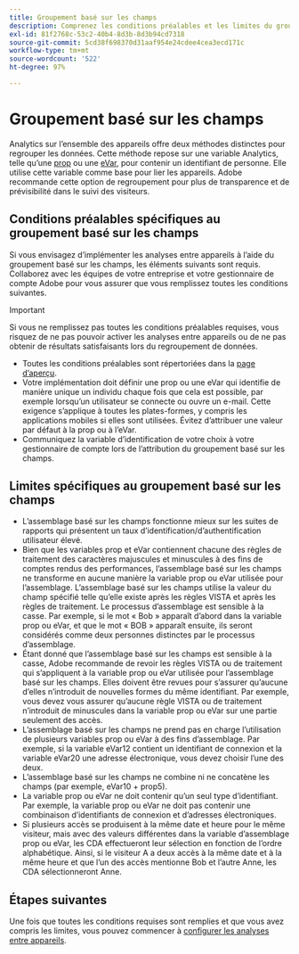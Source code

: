 ```yaml
---
title: Groupement basé sur les champs
description: Comprenez les conditions préalables et les limites du groupement de données à l’aide du groupement basé sur les champs.
exl-id: 81f2768c-53c2-40b4-8d3b-8d3b94cd7318
source-git-commit: 5cd38f698370d31aaf954e24cdee4cea3ecd171c
workflow-type: tm+mt
source-wordcount: '522'
ht-degree: 97%

---
```


# Groupement basé sur les champs

Analytics sur l’ensemble des appareils offre deux méthodes distinctes pour regrouper les données. Cette méthode repose sur une variable Analytics, telle qu’une [prop](/help/implement/vars/page-vars/prop.md) ou une [eVar](/help/implement/vars/page-vars/evar.md), pour contenir un identifiant de personne. Elle utilise cette variable comme base pour lier les appareils. Adobe recommande cette option de regroupement pour plus de transparence et de prévisibilité dans le suivi des visiteurs.

## Conditions préalables spécifiques au groupement basé sur les champs

Si vous envisagez d’implémenter les analyses entre appareils à l’aide du groupement basé sur les champs, les éléments suivants sont requis. Collaborez avec les équipes de votre entreprise et votre gestionnaire de compte Adobe pour vous assurer que vous remplissez toutes les conditions suivantes.

>[!IMPORTANT]
>
>Si vous ne remplissez pas toutes les conditions préalables requises, vous risquez de ne pas pouvoir activer les analyses entre appareils ou de ne pas obtenir de résultats satisfaisants lors du regroupement de données.

* Toutes les conditions préalables sont répertoriées dans la [page d’aperçu](overview.md).
* Votre implémentation doit définir une prop ou une eVar qui identifie de manière unique un individu chaque fois que cela est possible, par exemple lorsqu’un utilisateur se connecte ou ouvre un e-mail. Cette exigence s’applique à toutes les plates-formes, y compris les applications mobiles si elles sont utilisées. Évitez dʼattribuer une valeur par défaut à la prop ou à lʼeVar.
* Communiquez la variable d’identification de votre choix à votre gestionnaire de compte lors de l’attribution du groupement basé sur les champs.

## Limites spécifiques au groupement basé sur les champs

* Lʼassemblage basé sur les champs fonctionne mieux sur les suites de rapports qui présentent un taux dʼidentification/dʼauthentification utilisateur élevé.
* Bien que les variables prop et eVar contiennent chacune des règles de traitement des caractères majuscules et minuscules à des fins de comptes rendus des performances, lʼassemblage basé sur les champs ne transforme en aucune manière la variable prop ou eVar utilisée pour lʼassemblage. Lʼassemblage basé sur les champs utilise la valeur du champ spécifié telle quʼelle existe après les règles VISTA et après les règles de traitement. Le processus dʼassemblage est sensible à la casse. Par exemple, si le mot « Bob » apparaît dʼabord dans la variable prop ou eVar, et que le mot « BOB » apparaît ensuite, ils seront considérés comme deux personnes distinctes par le processus dʼassemblage.
* Étant donné que lʼassemblage basé sur les champs est sensible à la casse, Adobe recommande de revoir les règles VISTA ou de traitement qui sʼappliquent à la variable prop ou eVar utilisée pour lʼassemblage basé sur les champs. Elles doivent être revues pour sʼassurer quʼaucune dʼelles nʼintroduit de nouvelles formes du même identifiant. Par exemple, vous devez vous assurer quʼaucune règle VISTA ou de traitement nʼintroduit de minuscules dans la variable prop ou eVar sur une partie seulement des accès.
* Lʼassemblage basé sur les champs ne prend pas en charge lʼutilisation de plusieurs variables prop ou eVar à des fins dʼassemblage. Par exemple, si la variable eVar12 contient un identifiant de connexion et la variable eVar20 une adresse électronique, vous devez choisir lʼune des deux.
* Lʼassemblage basé sur les champs ne combine ni ne concatène les champs (par exemple, eVar10 + prop5).
* La variable prop ou eVar ne doit contenir quʼun seul type dʼidentifiant. Par exemple, la variable prop ou eVar ne doit pas contenir une combinaison dʼidentifiants de connexion et dʼadresses électroniques.
* Si plusieurs accès se produisent à la même date et heure pour le même visiteur, mais avec des valeurs différentes dans la variable dʼassemblage prop ou eVar, les CDA effectueront leur sélection en fonction de lʼordre alphabétique. Ainsi, si le visiteur A a deux accès à la même date et à la même heure et que lʼun des accès mentionne Bob et lʼautre Anne, les CDA sélectionneront Anne.


## Étapes suivantes

Une fois que toutes les conditions requises sont remplies et que vous avez compris les limites, vous pouvez commencer à [configurer les analyses entre appareils](setup.md).
